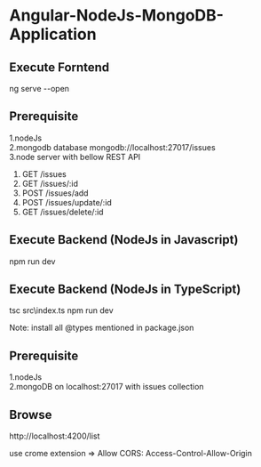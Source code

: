 # Angular-NodeJs-MongoDB-Application

## Execute Forntend
  ng serve --open

## Prerequisite 
1.nodeJs <br/>
2.mongodb database mongodb://localhost:27017/issues<br/>
3.node server with bellow REST API
  1. GET /issues
  2. GET /issues/:id
  3. POST /issues/add
  4. POST /issues/update/:id
  5. GET /issues/delete/:id <br/>


## Execute Backend (NodeJs in Javascript)
npm run dev

## Execute Backend (NodeJs in TypeScript)
tsc src\index.ts
npm run dev 

Note: install all @types mentioned in package.json

## Prerequisite 
1.nodeJs<br/>
2.mongoDB on localhost:27017 with issues collection

## Browse
http://localhost:4200/list


use crome extension => Allow CORS: Access-Control-Allow-Origin
